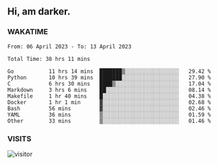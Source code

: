 ## Hi, am darker.

### WAKATIME

<!--START_SECTION:waka-->

```text
From: 06 April 2023 - To: 13 April 2023

Total Time: 38 hrs 11 mins

Go           11 hrs 14 mins  ███████▒░░░░░░░░░░░░░░░░░   29.42 %
Python       10 hrs 39 mins  ███████░░░░░░░░░░░░░░░░░░   27.90 %
C            6 hrs 30 mins   ████▒░░░░░░░░░░░░░░░░░░░░   17.04 %
Markdown     3 hrs 6 mins    ██░░░░░░░░░░░░░░░░░░░░░░░   08.14 %
Makefile     1 hr 40 mins    █░░░░░░░░░░░░░░░░░░░░░░░░   04.38 %
Docker       1 hr 1 min      ▓░░░░░░░░░░░░░░░░░░░░░░░░   02.68 %
Bash         56 mins         ▓░░░░░░░░░░░░░░░░░░░░░░░░   02.46 %
YAML         36 mins         ▒░░░░░░░░░░░░░░░░░░░░░░░░   01.59 %
Other        33 mins         ▒░░░░░░░░░░░░░░░░░░░░░░░░   01.46 %
```

<!--END_SECTION:waka-->

### VISITS
<!-- i should probably build this when i will have some time -->
![visitor](https://profile-counter.glitch.me/sanix-darker/count.svg)
